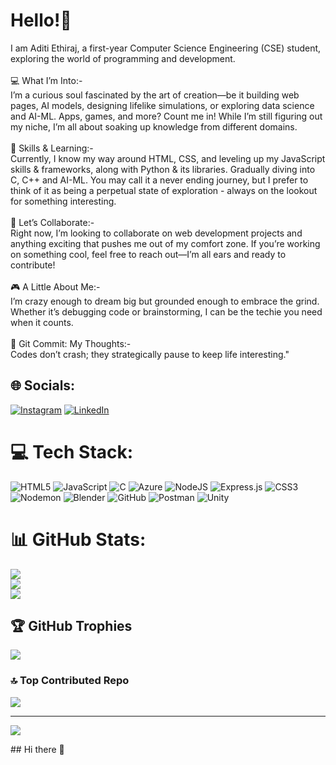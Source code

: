 # Hello!👋
I am Aditi Ethiraj, a first-year Computer Science Engineering (CSE) student, exploring the world of programming and development. <br><br>💻 What I’m Into:-<br>I’m a curious soul fascinated by the art of creation—be it building web pages,  AI models, designing lifelike simulations, or exploring data science and AI-ML. Apps, games, and more? Count me in! While I’m still figuring out my niche, I’m all about soaking up knowledge from different domains.<br><br>🔧 Skills & Learning:-<br>Currently, I know my way around HTML, CSS, and leveling up my JavaScript skills & frameworks, along with Python & its libraries. Gradually diving into C, C++ and AI-ML. You may call it a never ending journey, but I prefer to think of it as being a perpetual state of exploration - always on the lookout for something interesting.<br><br>🤝 Let’s Collaborate:-<br>Right now, I’m looking to collaborate on web development projects and anything exciting that pushes me out of my comfort zone. If you’re working on something cool, feel free to reach out—I’m all ears and ready to contribute!<br><br>🎮 A Little About Me:-<br>I’m crazy enough to dream big but grounded enough to embrace the grind. Whether it’s debugging code or brainstorming, I can be the techie you need when it counts.<br><br>🌱 Git Commit: My Thoughts:-<br> Codes don’t crash; they strategically pause to keep life interesting."<br>


## 🌐 Socials:
[![Instagram](https://img.shields.io/badge/Instagram-%23E4405F.svg?logo=Instagram&logoColor=white)](https://instagram.com/aditi_.146) [![LinkedIn](https://img.shields.io/badge/LinkedIn-%230077B5.svg?logo=linkedin&logoColor=white)](https://linkedin.com/in/aditi-ethiraj14) 

# 💻 Tech Stack:
![HTML5](https://img.shields.io/badge/html5-%23E34F26.svg?style=for-the-badge&logo=html5&logoColor=white) ![JavaScript](https://img.shields.io/badge/javascript-%23323330.svg?style=for-the-badge&logo=javascript&logoColor=%23F7DF1E) ![C](https://img.shields.io/badge/c-%2300599C.svg?style=for-the-badge&logo=c&logoColor=white) ![Azure](https://img.shields.io/badge/azure-%230072C6.svg?style=for-the-badge&logo=microsoftazure&logoColor=white) ![NodeJS](https://img.shields.io/badge/node.js-6DA55F?style=for-the-badge&logo=node.js&logoColor=white) ![Express.js](https://img.shields.io/badge/express.js-%23404d59.svg?style=for-the-badge&logo=express&logoColor=%2361DAFB) ![CSS3](https://img.shields.io/badge/css3-%231572B6.svg?style=for-the-badge&logo=css3&logoColor=white) ![Nodemon](https://img.shields.io/badge/NODEMON-%23323330.svg?style=for-the-badge&logo=nodemon&logoColor=%BBDEAD) ![Blender](https://img.shields.io/badge/blender-%23F5792A.svg?style=for-the-badge&logo=blender&logoColor=white) ![GitHub](https://img.shields.io/badge/github-%23121011.svg?style=for-the-badge&logo=github&logoColor=white) ![Postman](https://img.shields.io/badge/Postman-FF6C37?style=for-the-badge&logo=postman&logoColor=white) ![Unity](https://img.shields.io/badge/unity-%23000000.svg?style=for-the-badge&logo=unity&logoColor=white)
# 📊 GitHub Stats:
![](https://github-readme-stats.vercel.app/api?username=Aditi-Ethiraj14&theme=radical&hide_border=false&include_all_commits=false&count_private=false)<br/>
![](https://github-readme-streak-stats.herokuapp.com/?user=Aditi-Ethiraj14&theme=radical&hide_border=false)<br/>
![](https://github-readme-stats.vercel.app/api/top-langs/?username=Aditi-Ethiraj14&theme=radical&hide_border=false&include_all_commits=false&count_private=false&layout=compact)

## 🏆 GitHub Trophies
![](https://github-profile-trophy.vercel.app/?username=Aditi-Ethiraj14&theme=radical&no-frame=false&no-bg=true&margin-w=4)

### 🔝 Top Contributed Repo
![](https://github-contributor-stats.vercel.app/api?username=Aditi-Ethiraj14&limit=5&theme=dark&combine_all_yearly_contributions=true)

---
[![](https://visitcount.itsvg.in/api?id=Aditi-Ethiraj14&icon=0&color=0)](https://visitcount.itsvg.in)

<!-- Proudly created with GPRM ( https://gprm.itsvg.in ) -->## Hi there 👋

<!--
**Aditi-Ethiraj14/Aditi-Ethiraj14** is a ✨ _special_ ✨ repository because its `README.md` (this file) appears on your GitHub profile.

Here are some ideas to get you started:

- 🔭 I’m currently working on ...
- 🌱 I’m currently learning ...
- 👯 I’m looking to collaborate on ...
- 🤔 I’m looking for help with ...
- 💬 Ask me about ...
- 📫 How to reach me: ...
- 😄 Pronouns: ...
- ⚡ Fun fact: ...
-->
